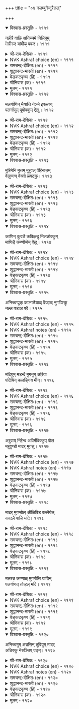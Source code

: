 +++
title = "०४ नलम्बुनैन्दुरैत्तल्"

+++


<details open><summary>विश्वास-प्रस्तुतिः - ११११</summary>

नन्नीरै वाऴि अनिच्चमे निन्निनुम्  
मॆन्नीरळ् यांवीऴ् पवळ्।      ११११
</details>

<details><summary>श्री-राम-देशिकः - ११११</summary>

सुमेषु मृदु त्व हि शिराष! विजया मव ।  
वत्तोऽपि मार्दवयुता मत्प्रिया, गर्वमुत्सृज ॥ ११११॥
</details>

<details><summary>NVK Ashraf choice (en) - ११११</summary>

११११
Hail thee, aniccham, the soft flower!
The damsel I dote is softer than thee! *
(J. Narayanaswamy)
</details>

<details><summary>रामचन्द्र-दीक्षितः (en) - ११११</summary>

1111 naṉṉīrai vāḻi aṉiccamē niṉṉiṉum  
meṉṉīraḷ yāmvīḻ pavaḷ.

1111\. O aniccam flower, the best and softest of all flowers, may you be blest; but do not forget that my lady is yet more tender.  
</details>

<details><summary>शुद्धानन्द-भारती (en) - ११११</summary>

1\. நன்னீரை வாழி அனிச்சமே நின்னினும்  
மென்னீரள் யாம்வீழ் பவள்.  
Soft blessed anicha flower, hail  
On whom I dote is softer still.        1111  
</details>

<details><summary>वेङ्कटकृष्ण (हि) - ११११</summary>

1111
रे अनिच्च तू धन्य है, तू है कोमल प्राण ।  
मेरी जो है प्रियतमा, तुझसे मृदुतर जान ॥
</details>

<details><summary>श्रीनिवास (क) - ११११</summary>

1111. कोमल स्वभावद अनिच्चॆ हूवे नी बाळु! नानु प्रीतिसुव कोमलॆ निनगिन्तलू सुकुमार स्वभावदवळु.

</details>

<details><summary>मूलम् - ११११</summary>

नन्नीरै वाऴि अनिच्चमे निन्निनुम्  
मॆन्नीरळ् यांवीऴ् पवळ्।      ११११
</details>

<details open><summary>विश्वास-प्रस्तुतिः - १११२</summary>

मलर्गाणिन् मैयात्ति नॆञ्जे इवळ्गण्  
पलर्गाणुम् पूवॊक्कुम् ऎऩ्ऱु।       १११२
</details>

<details><summary>श्री-राम-देशिकः - १११२</summary>

निकदृश्ग्टकुसुमसाम्यमस्यास्तु नेत्रयोः ।  
वस्तीति किं धिया चित्त! दृष्ट्वा पुष्पाणि मुह्यसि ॥ १११२॥
</details>

<details><summary>NVK Ashraf choice (en) - १११२</summary>

१११२
O heart, why get distracted seeing common flowers
And match them with her eyes! *
(P.S. Sundaram), (V.V.S. Aiyar)
</details>

<details><summary>रामचन्द्र-दीक्षितः (en) - १११२</summary>

1112 malarkāṇiṉ maiyātti neñcē ivaḷkaṇ  
palarkāṇum pūvokkum eṉṟu.

1112\. O Mind, when you behold flowers you think that your beloved’s eyes are like these and pine away.  
</details>

<details><summary>शुद्धानन्द-भारती (en) - १११२</summary>

2\. மலர்காணின் மையாத்தி நெஞ்சே இவள்கண்  
பலர்காணும் பூவொக்கும் என்று.  
You can't liken flowers by many eyed,  
To her bright eyes, O mind dismayed.        1112  
</details>

<details><summary>वेङ्कटकृष्ण (हि) - १११२</summary>

1112
बहु-जन-दृष्ट सुमन सदृश, इसके दृग को मान ।  
रे मन यदि देखो सुमन, तुम हो भ्रमित अजान ॥
</details>

<details><summary>श्रीनिवास (क) - १११२</summary>

1112. इवळ कण्णुगळु हलवरु कण्डु सन्तस पडुव हूगळन्नु होलुवुदॆन्दु भाविसि, आ हूगळन्नु कण्डाग गॊन्दलक्कीडागुवॆयल्ल ओ मनस्सॆ!

</details>

<details><summary>मूलम् - १११२</summary>

मलर्गाणिन् मैयात्ति नॆञ्जे इवळ्गण्  
पलर्गाणुम् पूवॊक्कुम् ऎऩ्ऱु।       १११२
</details>

<details open><summary>विश्वास-प्रस्तुतिः - १११३</summary>

मुऱिमेनि मुत्तम् मुऱुवल् वॆऱिनाऱ्ऱम्  
वेलुण्गण् वेय्त्तो ळवट्कु।       १११३
</details>

<details><summary>श्री-राम-देशिकः - १११३</summary>

देहस्तु चिकुरस्तस्याः चक्षुषी शूलरूपिणी ।  
मुक्ता दन्ताश्चारुगन्धः करौ वंशानुकारिणौ ॥ १११३॥
</details>

<details><summary>NVK Ashraf choice (en) - १११३</summary>

१११३
She has a slender frame, pearly smile, fragrant breath,
Lancet eyes and bamboo shoulders. *
(K. Kannan), (J. Narayanaswamy)
</details>

<details><summary>रामचन्द्र-दीक्षितः (en) - १११३</summary>

1113 muṟimēṉi muttam muṟuval veṟināṟṟam  
vēluṇkaṇ vēyttōḷ avaṭku.

1113\. Her body is of rich gold, her teeth pearls. She is fragrant, her eyes dart forth glances like a lance, her shoulders gently curve as the bamboo. O! what a varied charm my beloved has!  
</details>

<details><summary>शुद्धानन्द-भारती (en) - १११३</summary>

3\. முறிமேனி முத்தம் முறுவல் வெறிநாற்றம்  
வேலுண்கண் வேய்த்தோ ளவட்கு.  
The bamboo-shouldered has pearl-like smiles  
Fragrant breath and lance-like eyes.        1113  
</details>

<details><summary>वेङ्कटकृष्ण (हि) - १११३</summary>

1113
पल्लव तन, मोती रदन, प्राकृत गंध सुगंध ।  
भाला कजरारा नयन, जिसके बाँस-स्कंध ॥
</details>

<details><summary>श्रीनिवास (क) - १११३</summary>

1113. बिदिरिनन्थ तोळुगळुळ्ळ ई ऎळॆवॆण्णिगॆ, तळिरिनन्थ ऒडलु मुत्तिनन्थ हल्लु, सुवासनॆयुळ्ळ उसिरु, शूलदन्तॆ (चुचुव) काडिगॆगण्णु.

</details>

<details><summary>मूलम् - १११३</summary>

मुऱिमेनि मुत्तम् मुऱुवल् वॆऱिनाऱ्ऱम्  
वेलुण्गण् वेय्त्तो ळवट्कु।       १११३
</details>

<details open><summary>विश्वास-प्रस्तुतिः - १११४</summary>

काणिन् कुवळै कविऴ्न्दु निलन्नोक्कुम्  
माणिऴै कण्णॊव्वेम् ऎऩ्ऱु।       १११४
</details>

<details><summary>श्री-राम-देशिकः - १११४</summary>

अस्यास्तु चक्षुषा साम्यं न लब्धमिति लज्ज या ।  
नतं कुवलयं भूमिं दश्येद्, दृष्टिं लभेत चेत् ॥ १११४॥
</details>

<details><summary>NVK Ashraf choice (en) - १११४</summary>

१११४
Unable to match the eyes of this jewel,
Lilies droop down earthwards in shame.
(K. Kannan), (K. Krishnaswamy & Vijaya Ramkumar)
</details>

<details><summary>रामचन्द्र-दीक्षितः (en) - १११४</summary>

1114 kāṇiṉ kuvaḷai kaviḻntu nilaṉnōkkum  
māṇiḻai kaṇṇovvēm eṉṟu.

1114\. The kundalai flower hangs down in shame before the eyes of my tastefully adorned lady-love.  
</details>

<details><summary>शुद्धानन्द-भारती (en) - १११४</summary>

4\. காணின் குவளை கவிழ்ந்து நிலன்நோக்கும்  
மாணிழை கண்ணொவ்வேம் என்று.  
Lily droops down to ground and says  
I can't equal the jewelled-one's eyes.        1114  
</details>

<details><summary>वेङ्कटकृष्ण (हि) - १११४</summary>

1114
कुवलय दल यदि देखता, सोच झुका कर सीस ।  
इसके दृग सम हम नहीं, होती उसको खीस ॥
</details>

<details><summary>श्रीनिवास (क) - १११४</summary>

1114. कुवलय पुष्पक्कॆ नोडुव कण्णुगळिद्दरॆ, इवळन्नु कण्डु “ई चॆलुवॆय कण्णुगळिगॆ सरिदॊरॆयागलारॆनॆ” ऎन्दु नाचि तलॆतग्गिसि नॆलवन्नु नोडुवुदु.

</details>

<details><summary>मूलम् - १११४</summary>

काणिन् कुवळै कविऴ्न्दु निलन्नोक्कुम्  
माणिऴै कण्णॊव्वेम् ऎऩ्ऱु।       १११४
</details>

<details open><summary>विश्वास-प्रस्तुतिः - १११५</summary>

अनिच्चप्पूक् काल्गळैयाळ् पॆय्दाळ् नुगप्पिऱ्कु  
नल्ल पडाअ पऱै।       १११५
</details>

<details><summary>श्री-राम-देशिकः - १११५</summary>

मृदुकाये नालयुक्तं सा शिरीपमधारयत् ।  
नालाभाराद्भग्नमध्यमभूदशुभनादनम् ॥ १११५॥
</details>

<details><summary>NVK Ashraf choice (en) - १११५</summary>

१११५
The solemn drums will blare if her waist is crushed
By the aniccham she wore with its stalk. *
(J. Narayanaswamy)
</details>

<details><summary>NVK Ashraf notes (en) - १११५</summary>

१११५. aniccham – a flower known for its delicate nature. The idea here is that a woman’s waist is so delicate that it can’t even bear the weight of a delicate flower like aniccham if it is worn without removing its stalk.
</details>

<details><summary>रामचन्द्र-दीक्षितः (en) - १११५</summary>

1115 aṉiccappūk kālkaḷaiyāḷ peytāḷ nucuppiṟku  
nalla paṭāa paṟai.

1115\. She decks herself with aniccam flowers without removing the stalks. It is the death-knell of her slender waist.  
</details>

<details><summary>शुद्धानन्द-भारती (en) - १११५</summary>

5\. அனிச்சப்பூக் கால்களையாள் பெய்தாள் நுசுப்பிற்கு  
நல்ல படாஅ பறை.  
Anicha flower with stem she wears  
To her breaking waist sad-drum-blares!        1115  
</details>

<details><summary>वेङ्कटकृष्ण (हि) - १११५</summary>

1115
धारण किया अनिच्च को, बिना निकाले वृन्त ।  
इसकी कटि हिन ना बजे, मंगल बाजा-वृन्द ॥
</details>

<details><summary>श्रीनिवास (क) - १११५</summary>

1115. ई चॆलुव तन्न सुकुमारतॆयन्नु अरियदॆ काण्डदॊडनॆ अनिच्च हूवन्नु मुडियल्लि मुडिदुकॊण्डळु ; अदरिन्द अवळ सुकुमार नडुवु बाडि सॊरगितु. अदरिन्द मङ्गळ वाद्यवु मॊळगलिल्ल.

</details>

<details><summary>मूलम् - १११५</summary>

अनिच्चप्पूक् काल्गळैयाळ् पॆय्दाळ् नुगप्पिऱ्कु  
नल्ल पडाअ पऱै।       १११५
</details>

<details open><summary>विश्वास-प्रस्तुतिः - १११६</summary>

मदियुम् मडन्दै मुगनुम् अऱिया  
पदियिन् कलङ्गिय मीन्।       १११६
</details>

<details><summary>श्री-राम-देशिकः - १११६</summary>

नारीमुखनिशानाथमेदज्ञानविवर्जिताः ।  
दिवि ताराः स्वप्रदेशाद् भ्रान्ताः किन्तु भ्रमन्त्यहो ॥ १११६॥
</details>

<details><summary>NVK Ashraf choice (en) - १११६</summary>

१११६
The perplexed stars are all over the place,
Unable to tell the moon from her face.
(N.V.K. Ashraf), (P.S. Sundaram)
</details>

<details><summary>रामचन्द्र-दीक्षितः (en) - १११६</summary>

1116 matiyum maṭantai mukaṉum aṟiyā  
patiyiṉ kalaṅkiya mīṉ.

1116\. Even the stars of heaven veer their usual courses mistaking my lady’s face for their queen moon.  
</details>

<details><summary>शुद्धानन्द-भारती (en) - १११६</summary>

6\. மதியும் மடந்தை முகனும் அறியா  
பதியின் கலங்கிய மீன்.  
Stars are confused to know which is  
The moon and which is woman's face.        1116  
</details>

<details><summary>वेङ्कटकृष्ण (हि) - १११६</summary>

1116
महिला मुख औ’ चन्द्र में, उड्डगण भेद न जान ।  
निज कक्षा से छूट कर, होते चलायमान ॥
</details>

<details><summary>श्रीनिवास (क) - १११६</summary>

1116. चन्द्रनन्नू, ई ऎळॆवॆण्णिन मुखवन्नू निर्णायिसलारदॆ तारॆगळु नॆलॆतप्पि परिभ्रमितगॊण्डिवॆ.

</details>

<details><summary>मूलम् - १११६</summary>

मदियुम् मडन्दै मुगनुम् अऱिया  
पदियिन् कलङ्गिय मीन्।       १११६
</details>

<details open><summary>विश्वास-प्रस्तुतिः - १११७</summary>

अऱुवाय् निऱैन्द अविर्मदिक्कुप् पोल  
मऱुवुण्डो मादर् मुगत्तु।       १११७
</details>

<details><summary>श्री-राम-देशिकः - १११७</summary>

आदौ नष्टकलश्चन्द्रः पुनः प्राप्नोति यः कलाः ।  
कलङ्कस्तद्गतो नारीवदने किन्तु वर्तते ॥ १११७॥
</details>

<details><summary>NVK Ashraf choice (en) - १११७</summary>

१११७
Are there spots on my love’s face
Like the spots on the shining moon?
(N.V.K. Ashraf), ( Shuddhananda Bharatiar)
</details>

<details><summary>NVK Ashraf notes (en) - १११७</summary>

१११७. This couplet may look simple but has been translated differently. The word “अऱुवाय्” has been usually taken to mean “variable, changing or inconstant” [(P.S. Sundaram), ( Shuddhananda Bharatiar)] and thereby interpreted by many as “waning and waxing moon” [(J. Narayanaswamy), (K. Kannan), (G.U. Pope), (M.S. Poornalingam Pillai)]. However, the very next word “निऱैन्द” [which means “filled with”] clearly implies that this word means the ‘spots or craters’ on the moon [“अऱु” can mean “break, crack, split” and “वाय्” “mouth”]. Though the couplets in Kural are usually discrete and independent of each other, there are occasions – especially in division “LOVE” – where the succeeding ones appear in sequence [chapter १३२ is a fine example]. Here it appears that the preceding couplet १११६ compares the lady’s face to the moon, with even the stars being unable to differentiate the two. This couplet takes the love’s face a step further and attempts to differentiate the two. Perhaps this is what is implied here: “Even the shining moon has spots of craters, but none on my love’s face”. Commentator Manakkudavar’s gives a fitting explanation. He says: “इवळ् मुगत्तु मऱुविल्लै यादलान्, अदु मदियोडु ऒव्वादु ऎऩ्ऱु कूऱियदु”.
</details>

<details><summary>रामचन्द्र-दीक्षितः (en) - १११७</summary>

1117 aṟuvāy niṟainta avirmatikkup pōla  
maṟuvuṇṭō mātar mukattu.

1117\. Is there a dark spot on the face of my lady-love as on the shining moon which waxes and wanes?  
</details>

<details><summary>शुद्धानन्द-भारती (en) - १११७</summary>

7\. அறுவாய் நிறைந்த அவிர்மதிக்குப் போல  
மறுவுண்டோ மாதர் முகத்து.  
Are there spots on the lady's face  
Just as in moon that changes phase?        1117  
</details>

<details><summary>वेङ्कटकृष्ण (हि) - १११७</summary>

1117
क्षय पाकर फिर पूर्ण हो, शोभित रहा मयंक ।  
इस नारी के वदन पर, रहता कहाँ कलंक ॥
</details>

<details><summary>श्रीनिवास (क) - १११७</summary>

1117. मॊदलु क्षयिसि आमेलॆ तुम्बिकॊण्डु बॆळगुव चन्द्रनल्लिरुवन्तॆ ई हॆण्णिन मुखदल्लि कळङ्कवुण्टॆ?

</details>

<details><summary>मूलम् - १११७</summary>

अऱुवाय् निऱैन्द अविर्मदिक्कुप् पोल  
मऱुवुण्डो मादर् मुगत्तु।       १११७
</details>

<details open><summary>विश्वास-प्रस्तुतिः - १११८</summary>

मादर् मुगम्बोल् ऒळिविड वल्लैयेल्  
कादलै वाऴि मदि।       १११८
</details>

<details><summary>श्री-राम-देशिकः - १११८</summary>

यदि त्वं मुखवत्त्वस्याः शोभां चन्द्र! वहेस्तदा ।  
मत्प्रीतिपात्रं त्वं मूयाः सर्वदा विजयी भव ॥ १११८॥
</details>

<details><summary>NVK Ashraf choice (en) - १११८</summary>

१११८
Hail O moon! If you could also shine as my love’s face,
You too I shall love. *
(P.S. Sundaram)
</details>

<details><summary>रामचन्द्र-दीक्षितः (en) - १११८</summary>

1118 mātar mukampōl oḷiviṭa vallaiyēl  
kātalai vāḻi mati.

1118\. Blest indeed are you. Moon! If you will be resplendent without a spot even as the face of my lady, I shall love you with all my heart.  
</details>

<details><summary>शुद्धानन्द-भारती (en) - १११८</summary>

8\. மாதர் முகம்போல் ஒளிவிட வல்லையேல்  
காதலை வாழி மதி.  
Like my lady's face if you shine  
All my love to you; hail O moon!        1118  
</details>

<details><summary>वेङ्कटकृष्ण (हि) - १११८</summary>

1118
इस नारी के वदन सम, चमक सके तो चाँद ।  
प्रेम-पात्र मेरा बने, चिरजीवी रह चाँद ॥
</details>

<details><summary>श्रीनिवास (क) - १११८</summary>

1118. चन्द्रने, नीनु वर्धिसु! ई बॆडगिय मुखदन्तॆ नीनू बॆळगबल्लॆयादरॆ नीनू नन्न प्रीति पात्रनागुवॆ.

</details>

<details><summary>मूलम् - १११८</summary>

मादर् मुगम्बोल् ऒळिविड वल्लैयेल्  
कादलै वाऴि मदि।       १११८
</details>

<details open><summary>विश्वास-प्रस्तुतिः - १११९</summary>

मलरन्न कण्णाळ् मुगमॊत्ति यायिन्  
पलर्गाणत् तोऩ्ऱल् मदि।       १११९
</details>

<details><summary>श्री-राम-देशिकः - १११९</summary>

अस्याः कुसुमनेत्राया मुखसाम्यं यदीच्छसि ।  
हे चन्द्र! सर्वदृश्यस्त्वं तदा मा तिष्ठ सर्वदा ॥ १११९॥
</details>

<details><summary>NVK Ashraf choice (en) - १११९</summary>

१११९
O moon, if you imitate my flower-eyed jewel’s face,
Stop revealing thyself to all.
(N.V.K. Ashraf)
</details>

<details><summary>रामचन्द्र-दीक्षितः (en) - १११९</summary>

1119 malaraṉṉa kaṇṇāḷ mukamotti yāyiṉ  
palarkāṇat tōṉṟal mati.

1119\. Moon, if you wish to equal the face of my lady then hide yourself from this world.  
</details>

<details><summary>शुद्धानन्द-भारती (en) - १११९</summary>

9\. மலர்ன்ன கண்ணாள் முகமொத்தி யாயின்  
பலர்காணத் தோன்றல் மதி.  
Like the face of my flower-eyed one  
If you look, then shine alone O moon!        1119  
</details>

<details><summary>वेङ्कटकृष्ण (हि) - १११९</summary>

1119
सुमन-नयन युत वदन सम, यदि होने की चाह ।  
सबके सम्मुख चन्द्र तू चमक न बेपरवाह ॥
</details>

<details><summary>श्रीनिवास (क) - १११९</summary>

1119. ओ चन्द्रने, अलरनेत्रयाद ई ऎळॆवॆण्णिन मुखवन्नु नीनु होलबयसुवुदादरॆ, इतररु निन्नन्नु काणुवन्तॆ तोरिकॊळ्ळबेड. निन्न सुन्दर वदनवु ननगॆ मात्र मीसरागिरलि.

</details>

<details><summary>मूलम् - १११९</summary>

मलरन्न कण्णाळ् मुगमॊत्ति यायिन्  
पलर्गाणत् तोऩ्ऱल् मदि।       १११९
</details>

<details open><summary>विश्वास-प्रस्तुतिः - ११२०</summary>

अनिच्चमुम् अन्नत्तिन् तूवियुम् मादर्  
अडिक्कु नॆरुञ्जिप् पऴम्।       ११२०
</details>

<details><summary>श्री-राम-देशिकः - ११२०</summary>

शिरीषकुसमं हंसपक्षौ चेत्युभयं भुवि ।  
स्त्रीपादमार्दवे दृष्टे नूनं स्यात्यण्टकोपमम् ॥ ११२०॥
</details>

<details><summary>NVK Ashraf choice (en) - ११२०</summary>

११२०
Even aniccham flower and swan's down
Are as nerunji fruit to my maidens’ feet. *
(V.V.S. Aiyar)
</details>

<details><summary>NVK Ashraf notes (en) - ११२०</summary>

११२०. Simply, it means: “Even flower petals and down feathers are prickly to my damsel’s feet”. Flower aniccham is known for its softness and the fruit nerunji for its thorns.
</details>

<details><summary>रामचन्द्र-दीक्षितः (en) - ११२०</summary>

1120 aṉiccamum aṉṉattiṉ tūviyum mātar  
aṭikku neruñcip paḻam.

1120\. The soft aniccam flower and the down of the swan are but thistles before the soft feet of my lady.  
</details>

<details><summary>शुद्धानन्द-भारती (en) - ११२०</summary>

10\. அனிச்சமும் அன்னத்தின் தூவியும் மாதர்  
அடிக்கு நெருஞ்சிப் பழம்.  
The soft flower and the swan's down are  
Like nettles to the feet of the fair.        1120  
</details>

<details><summary>वेङ्कटकृष्ण (हि) - ११२०</summary>

1120
मृदु अनिच्च का फूल औ’, हंसी का मृदु तूल ।  
बाला के मृदु पाद हित, रहे गोखरू शूल ॥
</details>

<details><summary>श्रीनिवास (क) - ११२०</summary>

1120. ई कोमलॆय अडिगळिगॆ अनिच्च हूवू, हंसतॊलिकवू नॆरुञ्जॆ मुळ्ळिनन्तॆ इवॆ.
</details>

<details><summary>मूलम् - ११२०</summary>

अनिच्चमुम् अन्नत्तिन् तूवियुम् मादर्  
अडिक्कु नॆरुञ्जिप् पऴम्।       ११२०
</details>
